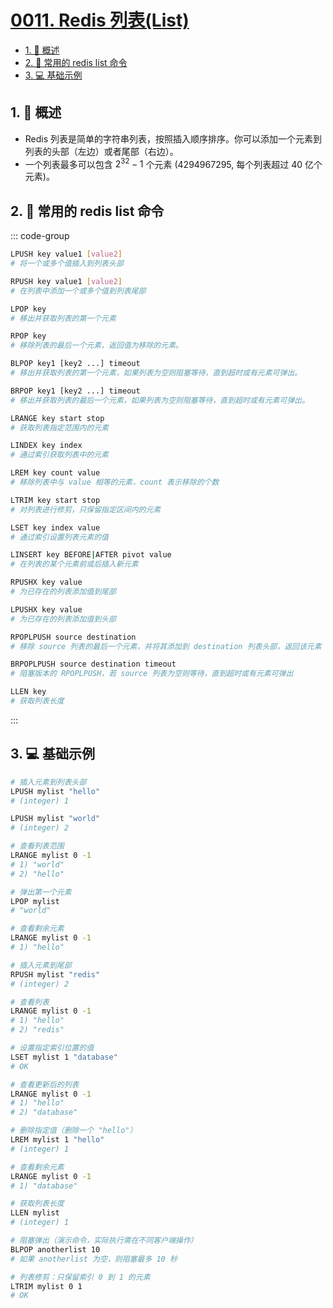 # [0011. Redis 列表(List)](https://github.com/Tdahuyou/TNotes.redis/tree/main/notes/0011.%20Redis%20%E5%88%97%E8%A1%A8(List))

<!-- region:toc -->

- [1. 📝 概述](#1--概述)
- [2. 📒 常用的 redis list 命令](#2--常用的-redis-list-命令)
- [3. 💻 基础示例](#3--基础示例)

<!-- endregion:toc -->

## 1. 📝 概述

- Redis 列表是简单的字符串列表，按照插入顺序排序。你可以添加一个元素到列表的头部（左边）或者尾部（右边）。
- 一个列表最多可以包含 $2^{32} - 1$ 个元素 (4294967295, 每个列表超过 40 亿个元素)。

## 2. 📒 常用的 redis list 命令

::: code-group

```bash [插入与弹出]
LPUSH key value1 [value2]
# 将一个或多个值插入到列表头部

RPUSH key value1 [value2]
# 在列表中添加一个或多个值到列表尾部

LPOP key
# 移出并获取列表的第一个元素

RPOP key
# 移除列表的最后一个元素，返回值为移除的元素。
```

```bash [阻塞操作]
BLPOP key1 [key2 ...] timeout
# 移出并获取列表的第一个元素，如果列表为空则阻塞等待，直到超时或有元素可弹出。

BRPOP key1 [key2 ...] timeout
# 移出并获取列表的最后一个元素，如果列表为空则阻塞等待，直到超时或有元素可弹出。
```

```bash [列表操作]
LRANGE key start stop
# 获取列表指定范围内的元素

LINDEX key index
# 通过索引获取列表中的元素

LREM key count value
# 移除列表中与 value 相等的元素，count 表示移除的个数

LTRIM key start stop
# 对列表进行修剪，只保留指定区间内的元素
```

```bash [高级操作]
LSET key index value
# 通过索引设置列表元素的值

LINSERT key BEFORE|AFTER pivot value
# 在列表的某个元素前或后插入新元素

RPUSHX key value
# 为已存在的列表添加值到尾部

LPUSHX key value
# 为已存在的列表添加值到头部

RPOPLPUSH source destination
# 移除 source 列表的最后一个元素，并将其添加到 destination 列表头部，返回该元素

BRPOPLPUSH source destination timeout
# 阻塞版本的 RPOPLPUSH，若 source 列表为空则等待，直到超时或有元素可弹出
```

```bash [其他]
LLEN key
# 获取列表长度
```

:::

## 3. 💻 基础示例

```bash
# 插入元素到列表头部
LPUSH mylist "hello"
# (integer) 1

LPUSH mylist "world"
# (integer) 2

# 查看列表范围
LRANGE mylist 0 -1
# 1) "world"
# 2) "hello"

# 弹出第一个元素
LPOP mylist
# "world"

# 查看剩余元素
LRANGE mylist 0 -1
# 1) "hello"

# 插入元素到尾部
RPUSH mylist "redis"
# (integer) 2

# 查看列表
LRANGE mylist 0 -1
# 1) "hello"
# 2) "redis"

# 设置指定索引位置的值
LSET mylist 1 "database"
# OK

# 查看更新后的列表
LRANGE mylist 0 -1
# 1) "hello"
# 2) "database"

# 删除指定值（删除一个 "hello"）
LREM mylist 1 "hello"
# (integer) 1

# 查看剩余元素
LRANGE mylist 0 -1
# 1) "database"

# 获取列表长度
LLEN mylist
# (integer) 1

# 阻塞弹出（演示命令，实际执行需在不同客户端操作）
BLPOP anotherlist 10
# 如果 anotherlist 为空，则阻塞最多 10 秒

# 列表修剪：只保留索引 0 到 1 的元素
LTRIM mylist 0 1
# OK
```
